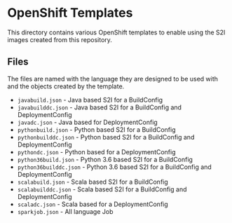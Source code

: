 # OpenShift Templates

This directory contains various OpenShift templates to enable using the S2I
images created from this repository.

## Files

The files are named with the language they are designed to be used with and
the objects created by the template.

* `javabuild.json` - Java based S2I for a BuildConfig
* `javabuilddc.json` - Java based S2I for a BuildConfig and DeploymentConfig
* `javadc.json` - Java based for DeploymentConfig
* `pythonbuild.json` - Python based S2I for a BuildConfig
* `pythonbuilddc.json` - Python based S2I for a BuildConfig and DeploymentConfig
* `pythondc.json` - Python based for a DeploymentConfig
* `python36build.json` - Python 3.6 based S2I for a BuildConfig
* `python36builddc.json` - Python 3.6 based S2I for a BuildConfig and DeploymentConfig
* `scalabuild.json` - Scala based S2I for a BuildConfig
* `scalabuilddc.json` - Scala based S2I for a BuildConfig and DeploymentConfig
* `scaladc.json` - Scala based for a DeploymentConfig
* `sparkjob.json` - All language Job
